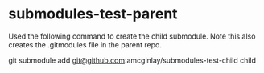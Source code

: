 # submodules-test-parent
Used the following command to create the child submodule.  Note this also creates the .gitmodules file in the parent repo.

git submodule add git@github.com:amcginlay/submodules-test-child child

